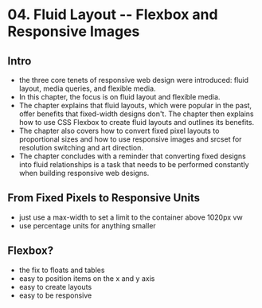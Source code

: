 # 04. Fluid Layout -- Flexbox and Responsive Images

## Intro

- the three core tenets of responsive web design were introduced: fluid layout, media queries, and flexible media. 
- In this chapter, the focus is on fluid layout and flexible media. 
- The chapter explains that fluid layouts, which were popular in the past, offer benefits that fixed-width designs don't. The chapter then explains how to use CSS Flexbox to create fluid layouts and outlines its benefits. 
- The chapter also covers how to convert fixed pixel layouts to proportional sizes and how to use responsive images and srcset for resolution switching and art direction. 
- The chapter concludes with a reminder that converting fixed designs into fluid relationships is a task that needs to be performed constantly when building responsive web designs.

## From Fixed Pixels to Responsive Units

- just use a max-width to set a limit to the container above 1020px vw 
- use percentage units for anything smaller

## Flexbox?

- the fix to floats and tables
- easy to position items on the x and y axis
- easy to create layouts 
- easy to be responsive